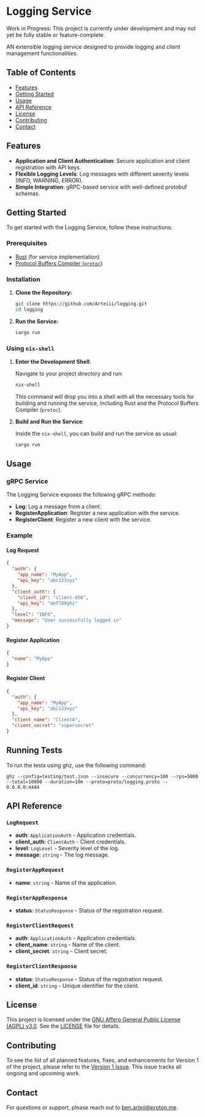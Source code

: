 # Logging Service

Work in Progress: This project is currently under development and may not yet be fully stable or feature-complete.

AN extensible logging service designed to provide logging and client management functionalities.

## Table of Contents

- [Features](#features)
- [Getting Started](#getting-started)
- [Usage](#usage)
- [API Reference](#api-reference)
- [License](#license)
- [Contributing](#contributing)
- [Contact](#contact)

## Features

- **Application and Client Authentication**: Secure application and client registration with API keys.
- **Flexible Logging Levels**: Log messages with different severity levels (INFO, WARNING, ERROR).
- **Simple Integration**: gRPC-based service with well-defined protobuf schemas.

## Getting Started

To get started with the Logging Service, follow these instructions:

### Prerequisites

- [Rust](https://www.rust-lang.org/learn/get-started) (for service implementation)
- [Protocol Buffers Compiler (`protoc`)](https://grpc.io/docs/protoc-installation/)

### Installation

1. **Clone the Repository:**

    ```bash
    git clone https://github.com/Arteiii/logging.git
    cd logging
    ```

2. **Run the Service:**

    ```bash
    cargo run
    ```

### Using `nix-shell`

1. **Enter the Development Shell**:

   Navigate to your project directory and run:

   ```bash
   nix-shell
   ```

   This command will drop you into a shell with all the necessary tools for building and running the service,
   including Rust and the Protocol Buffers Compiler (`protoc`).

2. **Build and Run the Service**:

   Inside the `nix-shell`, you can build and run the service as usual:

   ```bash
   cargo run
   ```

## Usage

### gRPC Service

The Logging Service exposes the following gRPC methods:

- **Log**: Log a message from a client.
- **RegisterApplication**: Register a new application with the service.
- **RegisterClient**: Register a new client with the service.

### Example

#### Log Request

```json
{
  "auth": {
    "app_name": "MyApp",
    "api_key": "abc123xyz"
  },
  "client_auth": {
    "client_id": "client-456",
    "api_key": "def789ghi"
  },
  "level": "INFO",
  "message": "User successfully logged in"
}
```

#### Register Application

```json
{
  "name": "MyApp"
}
```

#### Register Client

```json
{
  "auth": {
    "app_name": "MyApp",
    "api_key": "abc123xyz"
  },
  "client_name": "ClientA",
  "client_secret": "supersecret"
}
```

## Running Tests

To run the tests using ghz, use the following command:
```shell
ghz --config=testing/test.json --insecure --concurrency=100 --rps=5000 --total=10000 --duration=10m --proto=proto/logging.proto -- 0.0.0.0:4444
```

## API Reference

### `LogRequest`

- **auth**: `ApplicationAuth` - Application credentials.
- **client_auth**: `ClientAuth` - Client credentials.
- **level**: `LogLevel` - Severity level of the log.
- **message**: `string` - The log message.

### `RegisterAppRequest`

- **name**: `string` - Name of the application.

### `RegisterAppResponse`

- **status**: `StatusResponse` - Status of the registration request.

### `RegisterClientRequest`

- **auth**: `ApplicationAuth` - Application credentials.
- **client_name**: `string` - Name of the client.
- **client_secret**: `string` - Client secret.

### `RegisterClientResponse`

- **status**: `StatusResponse` - Status of the registration request.
- **client_id**: `string` - Unique identifier for the client.


## License

This project is licensed under the 
[GNU Affero General Public License (AGPL) v3.0](https://www.gnu.org/licenses/agpl-3.0.html).
See the [LICENSE](LICENSE-AGPLv3) file for details.

## Contributing

To see the list of all planned features, fixes, and enhancements for Version 1 of the project, 
please refer to the [Version 1 Issue](https://github.com/Arteiii/logging/issues/1). 
This issue tracks all ongoing and upcoming work.

## Contact

For questions or support, please reach out to [ben.arteii@proton.me](mailto:ben.arteii@proton.me).
